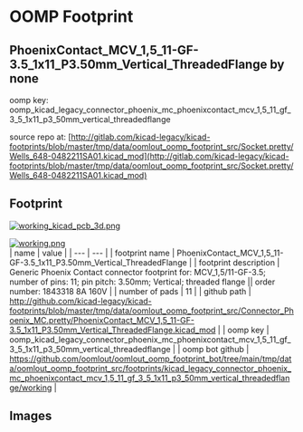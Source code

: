 # OOMP Footprint  
## PhoenixContact_MCV_1,5_11-GF-3.5_1x11_P3.50mm_Vertical_ThreadedFlange  by none  
  
oomp key: oomp_kicad_legacy_connector_phoenix_mc_phoenixcontact_mcv_1,5_11_gf_3_5_1x11_p3_50mm_vertical_threadedflange  
  
source repo at: [http://gitlab.com/kicad-legacy/kicad-footprints/blob/master/tmp/data/oomlout_oomp_footprint_src/Socket.pretty/Wells_648-0482211SA01.kicad_mod](http://gitlab.com/kicad-legacy/kicad-footprints/blob/master/tmp/data/oomlout_oomp_footprint_src/Socket.pretty/Wells_648-0482211SA01.kicad_mod)  
## Footprint  
  
[![working_kicad_pcb_3d.png](working_kicad_pcb_3d_600.png)](working_kicad_pcb_3d.png)  
  
[![working.png](working_600.png)](working.png)  
| name | value | 
| --- | --- | 
| footprint name | PhoenixContact_MCV_1,5_11-GF-3.5_1x11_P3.50mm_Vertical_ThreadedFlange | 
| footprint description | Generic Phoenix Contact connector footprint for: MCV_1,5/11-GF-3.5; number of pins: 11; pin pitch: 3.50mm; Vertical; threaded flange || order number: 1843318 8A 160V | 
| number of pads | 11 | 
| github path | http://github.com/kicad-legacy/kicad-footprints/blob/master/tmp/data/oomlout_oomp_footprint_src/Connector_Phoenix_MC.pretty/PhoenixContact_MCV_1,5_11-GF-3.5_1x11_P3.50mm_Vertical_ThreadedFlange.kicad_mod | 
| oomp key | oomp_kicad_legacy_connector_phoenix_mc_phoenixcontact_mcv_1,5_11_gf_3_5_1x11_p3_50mm_vertical_threadedflange | 
| oomp bot github | https://github.com/oomlout/oomlout_oomp_footprint_bot/tree/main/tmp/data/oomlout_oomp_footprint_src/footprints/kicad_legacy_connector_phoenix_mc_phoenixcontact_mcv_1,5_11_gf_3_5_1x11_p3_50mm_vertical_threadedflange/working | 
## Images  
